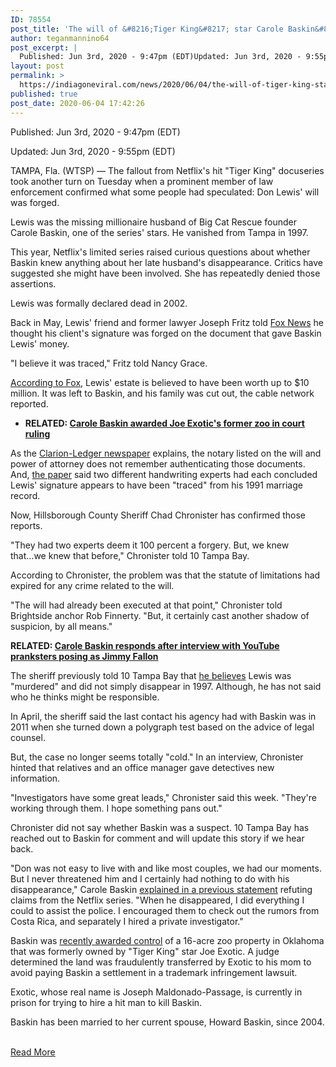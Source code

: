 ```yaml
---
ID: 78554
post_title: 'The will of &#8216;Tiger King&#8217; star Carole Baskin&#8217;s missing husband Don Lewis was forged, sheriff says'
author: teganmannino64
post_excerpt: |
  Published: Jun 3rd, 2020 - 9:47pm (EDT)Updated: Jun 3rd, 2020 - 9:55pm (EDT)TAMPA, Fla. (WTSP) — The fallout from Netflix's hit "Tiger King" docuseries took another turn on Tuesday when a prominent member of law enforcement confirmed what some people had speculated: Don Lewis' will was forged.Lewis was the missing millionaire husband of Big Cat&hellip;
layout: post
permalink: >
  https://indiagoneviral.com/news/2020/06/04/the-will-of-tiger-king-star-carole-baskins-missing-husband-don-lewis-was-forged-sheriff-says/78554/teganmannino64/
published: true
post_date: 2020-06-04 17:42:26
---
```

<div><p>Published: <time datetime="2020-06-03T21:47:53-04:00">Jun 3rd, 2020 - 9:47pm (EDT)</time></p><p>Updated: <time datetime="2020-06-03T21:55:13-04:00">Jun 3rd, 2020 - 9:55pm (EDT)</time></p></div><div><div><div property="content:encoded"><p>TAMPA, Fla. (WTSP) — The fallout from Netflix's hit "Tiger King" docuseries took another turn on Tuesday when a prominent member of law enforcement confirmed what some people had speculated: Don Lewis' will was forged.</p><p>Lewis was the missing millionaire husband of Big Cat Rescue founder Carole Baskin, one of the series' stars. He vanished from Tampa in 1997.</p><p>This year, Netflix's limited series raised curious questions about whether Baskin knew anything about her late husband's disappearance. Critics have suggested she might have been involved. She has repeatedly denied those assertions.</p><p>Lewis was formally declared dead in 2002.</p><p>Back in May, Lewis' friend and former lawyer Joseph Fritz told <a href="https://www.foxnews.com/media/tiger-king-carole-baskin-don-lewis-forgery">Fox News</a> he thought his client's signature was forged on the document that gave Baskin Lewis' money.</p><p>"I believe it was traced," Fritz told Nancy Grace.</p><p><a href="https://www.foxnews.com/media/tiger-king-carole-baskin-don-lewis-forgery">According to Fox</a>, Lewis' estate is believed to have been worth up to $10 million. It was left to Baskin, and his family was cut out, the cable network reported.</p><ul><li><strong>RELATED: <a href="https://www.wthr.com/article/carole-baskin-awarded-joe-exotics-former-zoo-court-ruling">Carole Baskin awarded Joe Exotic's former zoo in court ruling</a></strong></li></ul><p>As the <a href="https://www.clarionledger.com/story/news/2020/05/20/tiger-king-don-lewis-signature-may-have-been-forged-experts-say/5224461002/">Clarion-Ledger newspaper</a> explains, the notary listed on the will and power of attorney does not remember authenticating those documents. And, <a href="https://www.clarionledger.com/story/news/2020/05/20/tiger-king-don-lewis-signature-may-have-been-forged-experts-say/5224461002/">the paper</a> said two different handwriting experts had each concluded Lewis' signature appears to have been "traced" from his 1991 marriage record.</p><p>Now, Hillsborough County Sheriff Chad Chronister has confirmed those reports.</p><p>"They had two experts deem it 100 percent a forgery. But, we knew that...we knew that before," Chronister told 10 Tampa Bay.</p><p>According to Chronister, the problem was that the statute of limitations had expired for any crime related to the will.</p><p>"The will had already been executed at that point," Chronister told Brightside anchor Rob Finnerty. "But, it certainly cast another shadow of suspicion, by all means."</p><p><strong>RELATED: <a href="https://www.wthr.com/article/carole-baskin-responds-after-interview-youtube-pranksters-posing-jimmy-fallon" target="_blank" rel="noopener noreferrer">Carole Baskin responds after interview with YouTube pranksters posing as Jimmy Fallon</a></strong></p><p>The sheriff previously told 10 Tampa Bay that <a href="https://tinyurl.com/yczk6e4m">he believes</a> Lewis was "murdered" and did not simply disappear in 1997. Although, he has not said who he thinks might be responsible.</p><p>In April, the sheriff said the last contact his agency had with Baskin was in 2011 when she turned down a polygraph test based on the advice of legal counsel.  </p><p>But, the case no longer seems totally "cold." In an interview, Chronister hinted that relatives and an office manager gave detectives new information.</p><p>"Investigators have some great leads," Chronister said this week. "They're working through them. I hope something pans out."</p><p>Chronister did not say whether Baskin was a suspect. 10 Tampa Bay has reached out to Baskin for comment and will update this story if we hear back.</p><p>"Don was not easy to live with and like most couples, we had our moments. But I never threatened him and I certainly had nothing to do with his disappearance," Carole Baskin <a href="https://bigcatrescue.org/refuting-netflix-tiger-king/">explained in a previous statement</a> refuting claims from the Netflix series. "When he disappeared, I did everything I could to assist the police. I encouraged them to check out the rumors from Costa Rica, and separately I hired a private investigator."</p><p>Baskin was <a href="https://tinyurl.com/y7o75fpd">recently awarded control</a> of a 16-acre zoo property in Oklahoma that was formerly owned by "Tiger King" star Joe Exotic. A judge determined the land was fraudulently transferred by Exotic to his mom to avoid paying Baskin a settlement in a trademark infringement lawsuit.</p>
<p>Exotic, whose real name is Joseph Maldonado-Passage, is currently in prison for trying to hire a hit man to kill Baskin.</p><p>Baskin has been married to her current spouse, Howard Baskin, since 2004.</p></div></div></div><br/><a href="https://www.wthr.com/article/will-tiger-king-star-carole-baskins-missing-husband-don-lewis-was-forged-sheriff-says" class="button purchase" rel="nofollow noopener noreferrer" target="_blank">Read More</a>